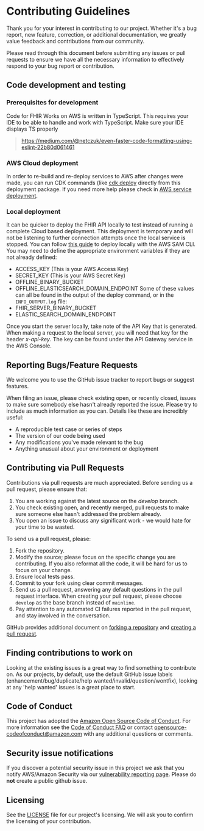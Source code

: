 # Contributing Guidelines

Thank you for your interest in contributing to our project. Whether it's a bug report, new feature, correction, or additional
documentation, we greatly value feedback and contributions from our community.

Please read through this document before submitting any issues or pull requests to ensure we have all the necessary
information to effectively respond to your bug report or contribution.

## Code development and testing

### Prerequisites for development

Code for FHIR Works on AWS is written in TypeScript. This requires your IDE to be able to handle and work with TypeScript. Make sure your IDE displays TS properly

> https://medium.com/@netczuk/even-faster-code-formatting-using-eslint-22b80d061461

### AWS Cloud deployment

In order to re-build and re-deploy services to AWS after changes were made, you can run CDK commands (like [cdk deploy](https://docs.aws.amazon.com/cdk/v2/guide/cli.html) directly from this deployment package. If you need more help please check in [AWS service deployment](./INSTALL.md#aws-service-deployment).

### Local deployment

It can be quicker to deploy the FHIR API locally to test instead of running a complete Cloud based deployment. This deployment is temporary and will not be listening to further connection attempts once the local service is stopped. You can follow [this guide](https://docs.aws.amazon.com/cdk/v2/guide/cli.html) to deploy locally with the AWS SAM CLI. You may need to define the appropriate environment variables if they are not already defined:
* ACCESS_KEY (This is your AWS Access Key)
* SECRET_KEY (This is your AWS Secret Key)
* OFFLINE_BINARY_BUCKET
* OFFLINE_ELASTICSEARCH_DOMAIN_ENDPOINT
Some of these values can all be found in the output of the deploy command, or in the `INFO_OUTPUT.log` file:
* FHIR_SERVER_BINARY_BUCKET
* ELASTIC_SEARCH_DOMAIN_ENDPOINT


Once you start the server locally, take note of the API Key that is generated. When making a request to the local server, you will need that key for the header _x-api-key_. The key can be found under the API Gateway service in the AWS Console.

## Reporting Bugs/Feature Requests

We welcome you to use the GitHub issue tracker to report bugs or suggest features.

When filing an issue, please check existing open, or recently closed, issues to make sure somebody else hasn't already
reported the issue. Please try to include as much information as you can. Details like these are incredibly useful:

- A reproducible test case or series of steps
- The version of our code being used
- Any modifications you've made relevant to the bug
- Anything unusual about your environment or deployment

## Contributing via Pull Requests

Contributions via pull requests are much appreciated. Before sending us a pull request, please ensure that:

1. You are working against the latest source on the _develop_ branch.
2. You check existing open, and recently merged, pull requests to make sure someone else hasn't addressed the problem already.
3. You open an issue to discuss any significant work - we would hate for your time to be wasted.

To send us a pull request, please:

1. Fork the repository.
2. Modify the source; please focus on the specific change you are contributing. If you also reformat all the code, it will be hard for us to focus on your change.
3. Ensure local tests pass.
4. Commit to your fork using clear commit messages.
5. Send us a pull request, answering any default questions in the pull request interface. When creating your pull request, please choose `develop` as the base branch instead of `mainline`.
6. Pay attention to any automated CI failures reported in the pull request, and stay involved in the conversation.

GitHub provides additional document on [forking a repository](https://help.github.com/articles/fork-a-repo/) and
[creating a pull request](https://help.github.com/articles/creating-a-pull-request/).

## Finding contributions to work on

Looking at the existing issues is a great way to find something to contribute on. As our projects, by default, use the default GitHub issue labels (enhancement/bug/duplicate/help wanted/invalid/question/wontfix), looking at any 'help wanted' issues is a great place to start.

## Code of Conduct

This project has adopted the [Amazon Open Source Code of Conduct](https://aws.github.io/code-of-conduct).
For more information see the [Code of Conduct FAQ](https://aws.github.io/code-of-conduct-faq) or contact
opensource-codeofconduct@amazon.com with any additional questions or comments.

## Security issue notifications

If you discover a potential security issue in this project we ask that you notify AWS/Amazon Security via our [vulnerability reporting page](http://aws.amazon.com/security/vulnerability-reporting/). Please do **not** create a public github issue.

## Licensing

See the [LICENSE](LICENSE) file for our project's licensing. We will ask you to confirm the licensing of your contribution.
